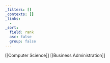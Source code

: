 ```yaml
---
_filters: []
_contexts: []
_links:
  - 
_sort:
  field: rank
  asc: false
  group: false
---
```

[[Computer Science]]
[[Business Administration]]
